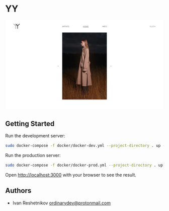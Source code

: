 # YY

![Screenshot](public/screenshot-1.webp)

## Getting Started

Run the development server:

```bash
sudo docker-compose -f docker/docker-dev.yml --project-directory . up --build
```

Run the production server:

```bash
sudo docker-compose -f docker/docker-prod.yml --project-directory . up --build
```

Open [http://localhost:3000](localhost:3000) with your browser to see the result.

## Authors

-   Ivan Reshetnikov <ordinarydev@protonmail.com>
